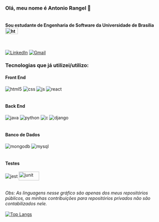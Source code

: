 ### Olá, meu nome é Antonio Rangel 👋

<div style="display: flex">
  <h4>Sou estudante de Engenharia de Software da Universidade de Brasília    <img height="20px" width="40px" alt="html5" src="https://github.com/AntonioRangelC/AntonioRangelC/assets/57496213/3c2658db-47a6-43d2-8e11-720b22e9bb6f">
  </h4>
  
</div><br/>

[![LinkedIn](https://img.shields.io/badge/LinkedIn-0077B5?style=for-the-badge&logo=linkedin&logoColor=white)](https://www.linkedin.com/in/antonio-rangel-chaves-5627bb28a/)
[![Gmail](https://img.shields.io/badge/Gmail-D14836?style=for-the-badge&logo=gmail&logoColor=white)](mailto:antonio.rangel.02@gmail.com)

### Tecnologias que já utilizei/utilizo:
#### Front End <br>
<div style="display: inline_block">
  <img align="center" alt="html5" src="https://img.shields.io/badge/HTML5-E34F26?style=for-the-badge&logo=html5&logoColor=white" />
  <img align="center" alt="css" src="https://img.shields.io/badge/CSS3-1572B6?style=for-the-badge&logo=css3&logoColor=white" />
  <img align="center" alt="js" src="https://img.shields.io/badge/JavaScript-F7DF1E?style=for-the-badge&logo=javascript&logoColor=black" />
  <img align="center" alt="react" src="https://img.shields.io/badge/React-20232A?style=for-the-badge&logo=react&logoColor=61DAFB" />
</div><br/>

#### Back End
<div style="display: inline_block">
  <img align="center" alt="java" src="https://img.shields.io/badge/Java-ED8B00?style=for-the-badge&logo=openjdk&logoColor=white" />
  <img align="center" alt="python" src="https://img.shields.io/badge/Python-3776AB?style=for-the-badge&logo=python&logoColor=white" />
  <img align="center" alt="c" src="https://img.shields.io/badge/C-00599C?style=for-the-badge&logo=c&logoColor=white" />
  <img align="center" alt="django" src="https://img.shields.io/badge/Django-092E20?style=for-the-badge&logo=django&logoColor=white" />
</div><br/>

#### Banco de Dados

<div style="display: inline_block">
  <img align="center" alt="mongodb" src="https://img.shields.io/badge/MongoDB-4EA94B?style=for-the-badge&logo=mongodb&logoColor=white" />
  <img align="center" alt="mysql" src="https://img.shields.io/badge/MySQL-005C84?style=for-the-badge&logo=mysql&logoColor=white" />
</div><br/>

#### Testes



<div style="display: inline_block">

  <img align="center" alt="jest" src="https://img.shields.io/badge/Jest-323330?style=for-the-badge&logo=Jest&logoColor=white" />
  <img align="center" height="28px" width="65px" alt="junit" src="https://github.com/AntonioRangelC/AntonioRangelC/assets/57496213/c6aa47d2-42a6-4203-af96-51b4318b6283" />
 
</div><br/>

*Obs: As linguagens nesse gráfico são apenas dos meus repositórios públicos, as minhas contribuições para repositórios privados não são contabilizados nele.*
<br>
<br>
[![Top Langs](https://github-readme-stats.vercel.app/api/top-langs/?username=AntonioRangelC&langs_count=10&hide=Makefile,CMake&hide_progress=true)](https://github.com/AntonioRangelC/github-readme-stats)

<!--
**AntonioRangelC/AntonioRangelC** is a ✨ _special_ ✨ repository because its `README.md` (this file) appears on your GitHub profile.

Here are some ideas to get you started:

- 🔭 I’m currently working on ...
- 🌱 I’m currently learning ...
- 👯 I’m looking to collaborate on ...
- 🤔 I’m looking for help with ...
- 💬 Ask me about ...
- 📫 How to reach me: ...
- 😄 Pronouns: ...
- ⚡ Fun fact: ...
-->
